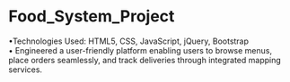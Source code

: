 # Food_System_Project
•Technologies Used: HTML5, CSS, JavaScript, jQuery, Bootstrap  
• Engineered a user-friendly platform enabling users to browse menus, place orders seamlessly, and track deliveries through 
integrated mapping services. 
